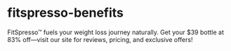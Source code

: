 # fitspresso-benefits
FitSpresso™ fuels your weight loss journey naturally. Get your $39 bottle at 83% off—visit our site for reviews, pricing, and exclusive offers!
